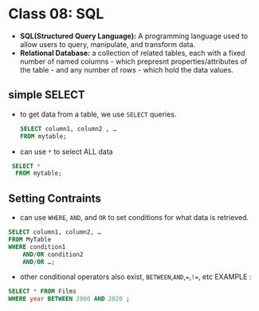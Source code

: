 # Class 08: SQL

- **SQL(Structured Query Language):** A programming language used to allow users to query, manipulate, and transform data.
- **Relational Database:** a collection of related tables, each with a fixed number of named columns - which prepresnt properties/attributes of the table - and any number of rows - which hold the data values.

## simple SELECT

- to get data from a table, we use `SELECT` queries.

  ```sql
  SELECT column1, column2 , …
  FROM mytable;
  ```

- can use `*` to select ALL data

```sql
 SELECT *
  FROM mytable;
```

## Setting Contraints

- can use `WHERE`, `AND`, and `OR` to set conditions for what data is retrieved.

```sql
SELECT column1, column2, …
FROM MyTable
WHERE condition1
    AND/OR condition2
    AND/OR …;
```

- other conditional operators also exist, `BETWEEN`,`AND`,`=`,`!=`, etc
  EXAMPLE :

```sql
SELECT * FROM Films
WHERE year BETWEEN 2000 AND 2020 ;
```
